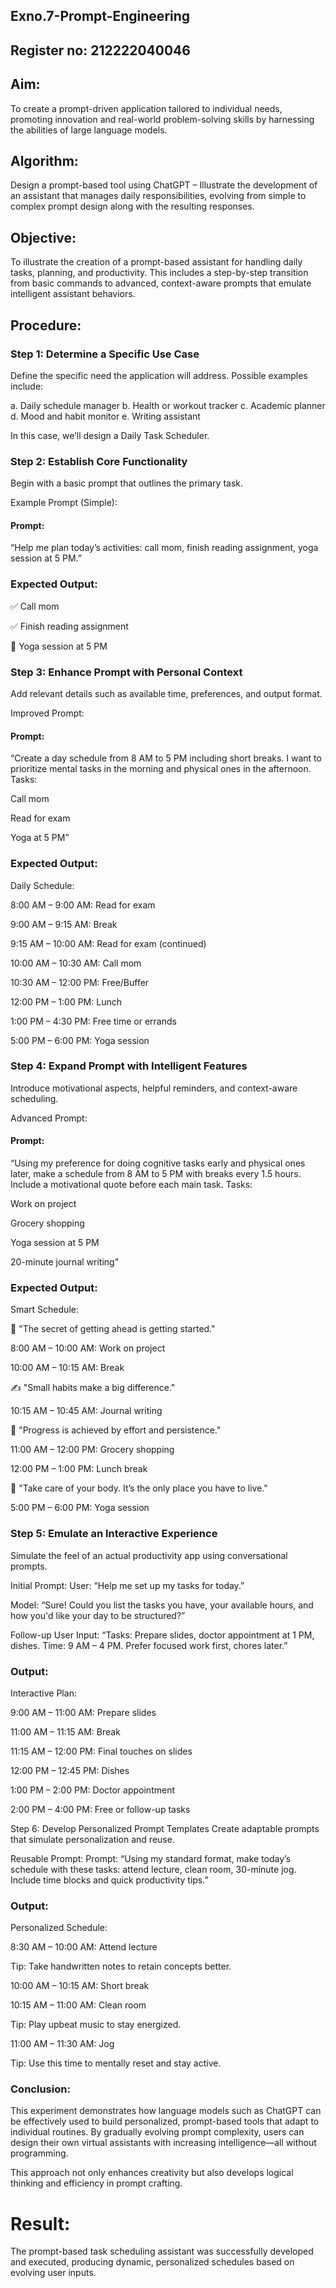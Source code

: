 ## Exno.7-Prompt-Engineering
## Register no: 212222040046
## Aim:
To create a prompt-driven application tailored to individual needs, promoting innovation and real-world problem-solving skills by harnessing the abilities of large language models.

## Algorithm:
Design a prompt-based tool using ChatGPT – Illustrate the development of an assistant that manages daily responsibilities, evolving from simple to complex prompt design along with the resulting responses.

## Objective:
To illustrate the creation of a prompt-based assistant for handling daily tasks, planning, and productivity. This includes a step-by-step transition from basic commands to advanced, context-aware prompts that emulate intelligent assistant behaviors.

## Procedure:
### Step 1: Determine a Specific Use Case
Define the specific need the application will address. Possible examples include:

a. Daily schedule manager
b. Health or workout tracker
c. Academic planner
d. Mood and habit monitor
e. Writing assistant

In this case, we’ll design a Daily Task Scheduler.

### Step 2: Establish Core Functionality
Begin with a basic prompt that outlines the primary task.

Example Prompt (Simple):
#### Prompt:
“Help me plan today’s activities: call mom, finish reading assignment, yoga session at 5 PM.”

### Expected Output:
✅ Call mom

✅ Finish reading assignment

🧘 Yoga session at 5 PM

### Step 3: Enhance Prompt with Personal Context
Add relevant details such as available time, preferences, and output format.

Improved Prompt:
#### Prompt:
“Create a day schedule from 8 AM to 5 PM including short breaks. I want to prioritize mental tasks in the morning and physical ones in the afternoon. Tasks:

Call mom

Read for exam

Yoga at 5 PM”

### Expected Output:
Daily Schedule:

8:00 AM – 9:00 AM: Read for exam

9:00 AM – 9:15 AM: Break

9:15 AM – 10:00 AM: Read for exam (continued)

10:00 AM – 10:30 AM: Call mom

10:30 AM – 12:00 PM: Free/Buffer

12:00 PM – 1:00 PM: Lunch

1:00 PM – 4:30 PM: Free time or errands

5:00 PM – 6:00 PM: Yoga session

### Step 4: Expand Prompt with Intelligent Features
Introduce motivational aspects, helpful reminders, and context-aware scheduling.

Advanced Prompt:
#### Prompt:
“Using my preference for doing cognitive tasks early and physical ones later, make a schedule from 8 AM to 5 PM with breaks every 1.5 hours. Include a motivational quote before each main task. Tasks:

Work on project

Grocery shopping

Yoga session at 5 PM

20-minute journal writing”

### Expected Output:
Smart Schedule:

📝 "The secret of getting ahead is getting started."

8:00 AM – 10:00 AM: Work on project

10:00 AM – 10:15 AM: Break

✍️ "Small habits make a big difference."

10:15 AM – 10:45 AM: Journal writing

🛒 "Progress is achieved by effort and persistence."

11:00 AM – 12:00 PM: Grocery shopping

12:00 PM – 1:00 PM: Lunch break

🧘 "Take care of your body. It’s the only place you have to live."

5:00 PM – 6:00 PM: Yoga session

### Step 5: Emulate an Interactive Experience
Simulate the feel of an actual productivity app using conversational prompts.

Initial Prompt:
User:
“Help me set up my tasks for today.”

Model:
“Sure! Could you list the tasks you have, your available hours, and how you'd like your day to be structured?”

Follow-up User Input:
“Tasks: Prepare slides, doctor appointment at 1 PM, dishes. Time: 9 AM – 4 PM. Prefer focused work first, chores later.”

### Output:
Interactive Plan:

9:00 AM – 11:00 AM: Prepare slides

11:00 AM – 11:15 AM: Break

11:15 AM – 12:00 PM: Final touches on slides

12:00 PM – 12:45 PM: Dishes

1:00 PM – 2:00 PM: Doctor appointment

2:00 PM – 4:00 PM: Free or follow-up tasks

Step 6: Develop Personalized Prompt Templates
Create adaptable prompts that simulate personalization and reuse.

Reusable Prompt:
Prompt:
“Using my standard format, make today’s schedule with these tasks: attend lecture, clean room, 30-minute jog. Include time blocks and quick productivity tips.”

### Output:
Personalized Schedule:

8:30 AM – 10:00 AM: Attend lecture

Tip: Take handwritten notes to retain concepts better.

10:00 AM – 10:15 AM: Short break

10:15 AM – 11:00 AM: Clean room

Tip: Play upbeat music to stay energized.

11:00 AM – 11:30 AM: Jog

Tip: Use this time to mentally reset and stay active.

### Conclusion:
This experiment demonstrates how language models such as ChatGPT can be effectively used to build personalized, prompt-based tools that adapt to individual routines. By gradually evolving prompt complexity, users can design their own virtual assistants with increasing intelligence—all without programming.

This approach not only enhances creativity but also develops logical thinking and efficiency in prompt crafting.

# Result:
The prompt-based task scheduling assistant was successfully developed and executed, producing dynamic, personalized schedules based on evolving user inputs.

